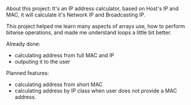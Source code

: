 About this project:
It's an IP address calculator, based on Host's IP and MAC, it will calculate it's Network IP and Broadcasting IP.

This project helped me learn many aspects of arrays use, how to perform bitwise operations, and made me understand loops a little bit better.

Already done:
- calculating address from full MAC and IP
- outputing it to the user

Planned features:
- calculating address from short MAC
- calculating address by IP class when user does not provide a MAC address.